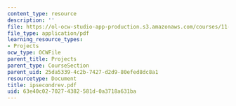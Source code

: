 ```yaml
---
content_type: resource
description: ''
file: https://ol-ocw-studio-app-production.s3.amazonaws.com/courses/11-332j-urban-design-fall-2003/63e40c0270274382581d0a3718a631ba_ipsecondrev.pdf
file_type: application/pdf
learning_resource_types:
- Projects
ocw_type: OCWFile
parent_title: Projects
parent_type: CourseSection
parent_uid: 25da5339-4c2b-7427-d2d9-80efed8dc8a1
resourcetype: Document
title: ipsecondrev.pdf
uid: 63e40c02-7027-4382-581d-0a3718a631ba
---
```

